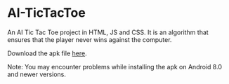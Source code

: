 # AI-TicTacToe
An AI Tic Tac Toe project in HTML, JS and CSS. 
It is an algorithm that ensures that the player never wins against the computer.

Download the apk file [here](https://build.phonegap.com/apps/3805879/share).

Note: You may encounter problems while installing the apk on Android 8.0 and newer versions.
